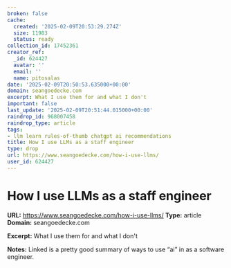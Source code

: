 ```yaml
---
broken: false
cache:
  created: '2025-02-09T20:53:29.274Z'
  size: 11983
  status: ready
collection_id: 17452361
creator_ref:
  _id: 624427
  avatar: ''
  email: ''
  name: pitosalas
date: '2025-02-09T20:50:53.635000+00:00'
domain: seangoedecke.com
excerpt: What I use them for and what I don't
important: false
last_update: '2025-02-09T20:51:44.015000+00:00'
raindrop_id: 968007458
raindrop_type: article
tags:
- llm learn rules-of-thumb chatgpt ai recommendations
title: How I use LLMs as a staff engineer
type: drop
url: https://www.seangoedecke.com/how-i-use-llms/
user_id: 624427
---
```


# How I use LLMs as a staff engineer

**URL:** https://www.seangoedecke.com/how-i-use-llms/
**Type:** article
**Domain:** seangoedecke.com

**Excerpt:** What I use them for and what I don't

**Notes:**
Linked is a pretty good summary of ways to use “ai” in as a software engineer. 
